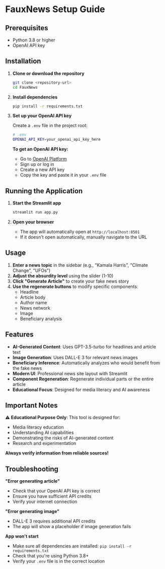 # FauxNews Setup Guide

## Prerequisites

- Python 3.8 or higher
- OpenAI API key

## Installation

1. **Clone or download the repository**
   ```bash
   git clone <repository-url>
   cd FauxNews
   ```

2. **Install dependencies**
   ```bash
   pip install -r requirements.txt
   ```

3. **Set up your OpenAI API key**
   
   Create a `.env` file in the project root:
   ```bash
   # .env
   OPENAI_API_KEY=your_openai_api_key_here
   ```
   
   **To get an OpenAI API key:**
   - Go to [OpenAI Platform](https://platform.openai.com/api-keys)
   - Sign up or log in
   - Create a new API key
   - Copy the key and paste it in your `.env` file

## Running the Application

1. **Start the Streamlit app**
   ```bash
   streamlit run app.py
   ```

2. **Open your browser**
   - The app will automatically open at `http://localhost:8501`
   - If it doesn't open automatically, manually navigate to the URL

## Usage

1. **Enter a news topic** in the sidebar (e.g., "Kamala Harris", "Climate Change", "UFOs")
2. **Adjust the absurdity level** using the slider (1-10)
3. **Click "Generate Article"** to create your fake news story
4. **Use the regenerate buttons** to modify specific components:
   - Headline
   - Article body
   - Author name
   - News network
   - Image
   - Beneficiary analysis

## Features

- **AI-Generated Content**: Uses GPT-3.5-turbo for headlines and article text
- **Image Generation**: Uses DALL-E 3 for relevant news images
- **Beneficiary Inference**: Automatically analyzes who would benefit from the fake news
- **Modern UI**: Professional news site layout with Streamlit
- **Component Regeneration**: Regenerate individual parts or the entire article
- **Educational Focus**: Designed for media literacy and AI awareness

## Important Notes

⚠️ **Educational Purpose Only**: This tool is designed for:
- Media literacy education
- Understanding AI capabilities
- Demonstrating the risks of AI-generated content
- Research and experimentation

**Always verify information from reliable sources!**

## Troubleshooting

**"Error generating article"**
- Check that your OpenAI API key is correct
- Ensure you have sufficient API credits
- Verify your internet connection

**"Error generating image"**
- DALL-E 3 requires additional API credits
- The app will show a placeholder if image generation fails

**App won't start**
- Make sure all dependencies are installed: `pip install -r requirements.txt`
- Check that you're using Python 3.8+
- Verify your `.env` file is in the correct location 